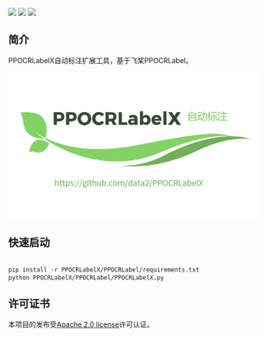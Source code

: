 
<p align="center">
<p align="center">
<p align="left">
    <a href="./LICENSE"><img src="https://img.shields.io/badge/license-Apache%202-dfd.svg"></a>
    <a href=""><img src="https://img.shields.io/badge/python-3.7+-aff.svg"></a>
    <a href=""><img src="https://img.shields.io/badge/os-linux%2C%20win%2C%20mac-pink.svg"></a>
</p>

## 简介

PPOCRLabelX自动标注扩展工具，基于飞桨PPOCRLabel。

<div align="center">
    <img src="./PPOCRLabel/data/ppocrlabelx.png" width="800">
</div>

## 快速启动

```shell

pip install -r PPOCRLabelX/PPOCRLabel/requirements.txt
python PPOCRLabelX/PPOCRLabel/PPOCRLabelX.py

```


<a name="许可证书"></a>

## 许可证书
本项目的发布受<a href="https://github.com/data2/PPOCRLabelX/blob/master/LICENSE">Apache 2.0 license</a>许可认证。
